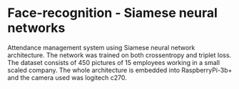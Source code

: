 # Face-recognition - Siamese neural networks
Attendance management system using Siamese neural network architecture. The network was trained on both crossentropy and triplet loss. The dataset consists of 450 pictures of 15 employees working in a small scaled company. The whole architecture is embedded into RaspberryPi-3b+ and the camera used was logitech c270.
